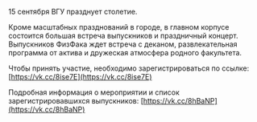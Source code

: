 15 сентября ВГУ празднует столетие.

Кроме масштабных празднований в городе, в главном корпусе состоится большая встреча выпускников и праздничный концерт. Выпускников ФизФака ждет встреча с деканом, развлекательная программа от актива и дружеская атмосфера родного факультета.

Чтобы принять участие, необходимо зарегистрироваться по ссылке: [https://vk.cc/8ise7E](https://vk.cc/8ise7E)

Подробная информация о мероприятии и список зарегистрировавшихся выпускников: [https://vk.cc/8hBaNP](https://vk.cc/8hBaNP)